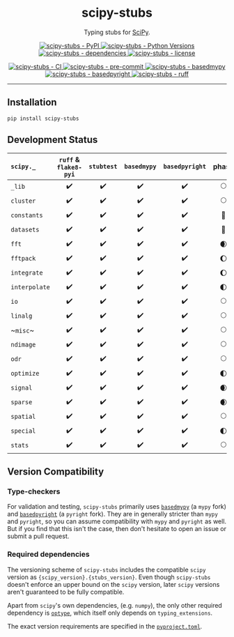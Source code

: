 <h1 align="center">scipy-stubs</h1>

<p align="center">
    Typing stubs for <a href="https://github.com/scipy/scipy">SciPy</a>.
</p>

<p align="center">
    <a href="https://pypi.org/project/scipy-stubs/">
        <img
            alt="scipy-stubs - PyPI"
            src="https://img.shields.io/pypi/v/scipy-stubs?style=flat&color=olive"
        />
    </a>
    <a href="https://github.com/jorenham/scipy-stubs">
        <img
            alt="scipy-stubs - Python Versions"
            src="https://img.shields.io/pypi/pyversions/scipy-stubs?style=flat"
        />
    </a>
    <a href="https://github.com/jorenham/scipy-stubs">
        <img
            alt="scipy-stubs - dependencies"
            src="https://img.shields.io/librariesio/github/jorenham/scipy-stubs?style=flat&color=violet"
        />
    </a>
    <a href="https://github.com/jorenham/scipy-stubs">
        <img
            alt="scipy-stubs - license"
            src="https://img.shields.io/github/license/jorenham/scipy-stubs?style=flat"
        />
    </a>
</p>
<p align="center">
    <a href="https://github.com/jorenham/scipy-stubs/actions?query=workflow%3ACI">
        <img
            alt="scipy-stubs - CI"
            src="https://github.com/jorenham/scipy-stubs/workflows/CI/badge.svg"
        />
    </a>
    <!-- TODO -->
    <a href="https://github.com/pre-commit/pre-commit">
        <img
            alt="scipy-stubs - pre-commit"
            src="https://img.shields.io/badge/pre--commit-enabled-teal?logo=pre-commit"
        />
    </a>
    <a href="https://github.com/KotlinIsland/basedmypy">
        <img
            alt="scipy-stubs - basedmypy"
            src="https://img.shields.io/badge/basedmypy-checked-fd9002"
        />
    </a>
    <a href="https://detachhead.github.io/basedpyright">
        <img
            alt="scipy-stubs - basedpyright"
            src="https://img.shields.io/badge/basedpyright-checked-42b983"
        />
    </a>
    <a href="https://github.com/astral-sh/ruff">
        <img
            alt="scipy-stubs - ruff"
            src="https://img.shields.io/endpoint?url=https://raw.githubusercontent.com/astral-sh/ruff/main/assets/badge/v2.json"
        />
    </a>
</p>

---

## Installation

```shell
pip install scipy-stubs
```

## Development Status

| `scipy._`     | `ruff` & `flake8-pyi` | `stubtest` | `basedmypy` | `basedpyright` | phase |
| :------------ | :-------------------: | :--------: | :---------: | :------------: | :---: |
| `_lib`        | ✔️                     | ✔️          | ✔️           | ✔️              | 🌕    |
| `cluster`     | ✔️                     | ✔️          | ✔️           | ✔️              | 🌕    |
| `constants`   | ✔️                     | ✔️          | ✔️           | ✔️              | 🌝    |
| `datasets`    | ✔️                     | ✔️          | ✔️           | ✔️              | 🌝    |
| `fft`         | ✔️                     | ✔️          | ✔️           | ✔️              | 🌒    |
| `fftpack`     | ✔️                     | ✔️          | ✔️           | ✔️              | 🌔    |
| `integrate`   | ✔️                     | ✔️          | ✔️           | ✔️              | 🌔    |
| `interpolate` | ✔️                     | ✔️          | ✔️           | ✔️              | 🌓    |
| `io`          | ✔️                     | ✔️          | ✔️           | ✔️              | 🌕    |
| `linalg`      | ✔️                     | ✔️          | ✔️           | ✔️              | 🌕    |
| ~`misc`~      | ✔️                     | ✔️          | ✔️           | ✔️              | 🌕    |
| `ndimage`     | ✔️                     | ✔️          | ✔️           | ✔️              | 🌕    |
| `odr`         | ✔️                     | ✔️          | ✔️           | ✔️              | 🌕    |
| `optimize`    | ✔️                     | ✔️          | ✔️           | ✔️              | 🌓    |
| `signal`      | ✔️                     | ✔️          | ✔️           | ✔️              | 🌒    |
| `sparse`      | ✔️                     | ✔️          | ✔️           | ✔️              | 🌒    |
| `spatial`     | ✔️                     | ✔️          | ✔️           | ✔️              | 🌕    |
| `special`     | ✔️                     | ✔️          | ✔️           | ✔️              | 🌓    |
| `stats`       | ✔️                     | ✔️          | ✔️           | ✔️              | 🌕    |

## Version Compatibility

### Type-checkers

For validation and testing, `scipy-stubs` primarily uses [`basedmypy`](https://github.com/KotlinIsland/basedmypy) (a `mypy` fork)
and [`basedpyright`](https://github.com/DetachHead/basedpyright) (a `pyright` fork).
They are in generally stricter than `mypy` and `pyright`, so you can assume compatibility with `mypy` and `pyright` as well.
But if you find that this isn't the case, then don't hesitate to open an issue or submit a pull request.

### Required dependencies

The versioning scheme of `scipy-stubs` includes the compatible `scipy` version as `{scipy_version}.{stubs_version}`.
Even though `scipy-stubs` doesn't enforce an upper bound on the `scipy` version, later `scipy` versions aren't guaranteed to be
fully compatible.

Apart from `scipy`'s own dependencies, (e.g. `numpy`), the only other required dependency is
[`optype`](https://github.com/jorenham/optype), which itself only depends on `typing_extensions`.

The exact version requirements are specified in the [`pyproject.toml`](pyproject.toml).
